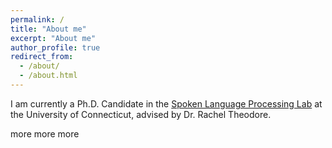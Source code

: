 ```yaml
---
permalink: /
title: "About me"
excerpt: "About me"
author_profile: true
redirect_from: 
  - /about/
  - /about.html
---
```


I am currently a Ph.D. Candidate in the <a href="https://slaplab.uconn.edu/">Spoken Language Processing Lab</a> at the University of Connecticut, advised by Dr. Rachel Theodore. 

more
more
more
